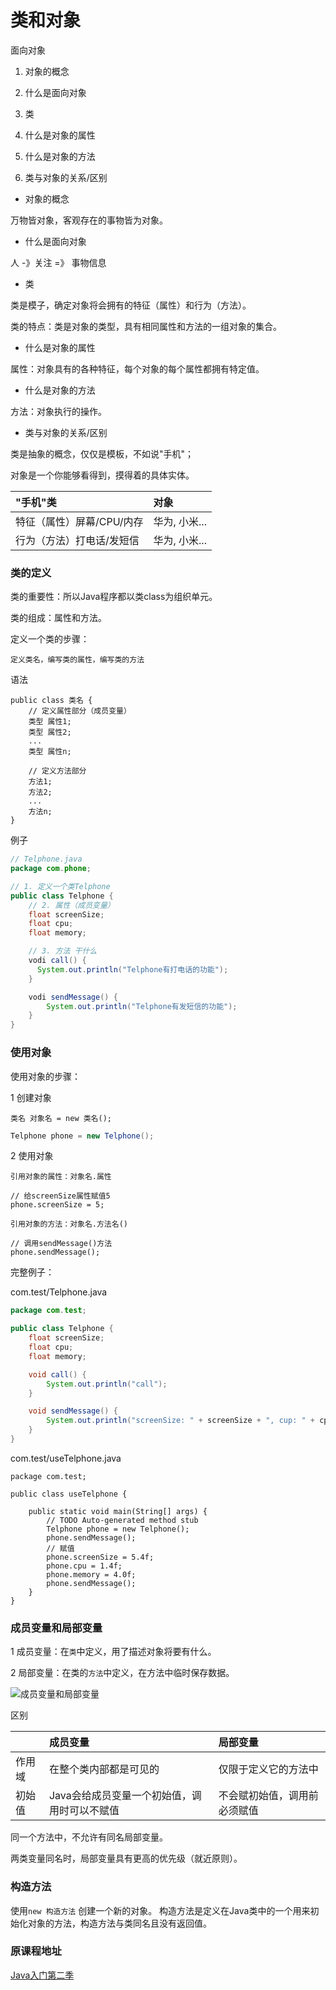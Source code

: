 # 类和对象

面向对象

1. 对象的概念

2. 什么是面向对象

3. 类

4. 什么是对象的属性

5. 什么是对象的方法

6. 类与对象的关系/区别

* 对象的概念

万物皆对象，客观存在的事物皆为对象。

* 什么是面向对象

人 -》关注 =》 事物信息

* 类

类是模子，确定对象将会拥有的特征（属性）和行为（方法）。

类的特点：类是对象的类型，具有相同属性和方法的一组对象的集合。

* 什么是对象的属性

属性：对象具有的各种特征，每个对象的每个属性都拥有特定值。

* 什么是对象的方法

方法：对象执行的操作。

* 类与对象的关系/区别

类是抽象的概念，仅仅是模板，不如说"手机"；

对象是一个你能够看得到，摸得着的具体实体。

|"手机"类|对象|
|:--|:--|
|特征（属性）屏幕/CPU/内存|华为, 小米...|
|行为（方法）打电话/发短信|华为, 小米...|

### 类的定义

类的重要性：所以Java程序都以类class为组织单元。

类的组成：属性和方法。

定义一个类的步骤：

```
定义类名，编写类的属性，编写类的方法
```

语法

```
public class 类名 {
    // 定义属性部分（成员变量）
    类型 属性1;
    类型 属性2;
    ...
    类型 属性n;

    // 定义方法部分
    方法1;
    方法2;
    ...
    方法n;
}
```

例子

```java
// Telphone.java
package com.phone;

// 1. 定义一个类Telphone
public class Telphone {
    // 2. 属性（成员变量）
    float screenSize;
    float cpu;
    float memory;

    // 3. 方法 干什么
    vodi call() {
      System.out.println("Telphone有打电话的功能");
    }

    vodi sendMessage() {
        System.out.println("Telphone有发短信的功能");
    }
}
```

### 使用对象

使用对象的步骤：

1 创建对象

```
类名 对象名 = new 类名();
```

```java
Telphone phone = new Telphone();
```

2 使用对象

```
引用对象的属性：对象名.属性
```

```
// 给screenSize属性赋值5
phone.screenSize = 5;
```

```
引用对象的方法：对象名.方法名()
```

```
// 调用sendMessage()方法
phone.sendMessage();
```

完整例子：

com.test/Telphone.java

```java
package com.test;

public class Telphone {
	float screenSize;
	float cpu;
	float memory;

	void call() {
		System.out.println("call");
	}

	void sendMessage() {
		System.out.println("screenSize: " + screenSize + ", cup: " + cpu + ", memory: " + memory);
	}
}
```

com.test/useTelphone.java


```
package com.test;

public class useTelphone {

	public static void main(String[] args) {
		// TODO Auto-generated method stub
		Telphone phone = new Telphone();
		phone.sendMessage();
		// 赋值
		phone.screenSize = 5.4f;
		phone.cpu = 1.4f;
		phone.memory = 4.0f;
		phone.sendMessage();
	}
}
```

### 成员变量和局部变量

1 成员变量：在`类`中定义，用了描述对象将要有什么。

2 局部变量：在类的`方法`中定义，在方法中临时保存数据。

![成员变量和局部变量](img/global-local-varibable.png)

区别

||成员变量|局部变量|
|:--|:--|:--|
|作用域|在整个类内部都是可见的|仅限于定义它的方法中|
|初始值|Java会给成员变量一个初始值，调用时可以不赋值|不会赋初始值，调用前必须赋值|

同一个方法中，不允许有同名局部变量。

两类变量同名时，局部变量具有更高的优先级（就近原则）。

### 构造方法

使用`new 构造方法` 创建一个新的对象。
构造方法是定义在Java类中的一个用来初始化对象的方法，构造方法与类同名且没有返回值。

### 原课程地址

[Java入门第二季](https://www.imooc.com/learn/124)
